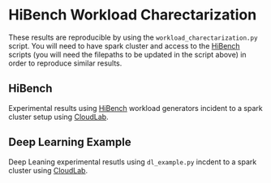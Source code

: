 # HiBench Workload Charectarization

These results are reproducible by using the `workload_charectarization.py` script. You will need to have spark cluster and access to the [HiBench](https://github.com/Intel-bigdata/HiBench) scripts (you will need the filepaths to be updated in the script above) in order to reproduce similar results.

## HiBench
Experimental results using [HiBench](https://github.com/Intel-bigdata/HiBench) workload generators incident to a spark cluster setup using [CloudLab](https://cloudlab.us).  

## Deep Learning Example
Deep Leaning experimental resutls using `dl_example.py` incdent to a spark cluster using [CloudLab](https://cloudlab.us).

